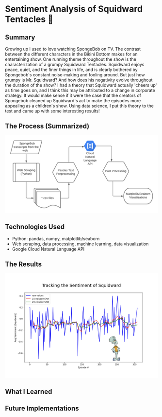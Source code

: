 # Sentiment Analysis of Squidward Tentacles :squid:

## Summary
Growing up I used to love watching SpongeBob on TV. The contrast between the different characters in the Bikini Bottom makes for an entertaining show. One running theme throughout the show is the characterization of a grumpy Squidward Tentacles. Squidward enjoys peace, quiet, and the finer things in life, and is clearly bothered by Spongebob's constant noise-making and fooling around. But just how grumpy is Mr. Squidward? And how does his negativity evolve throughout the duration of the show? I had a theory that Squidward actually 'cheers up' as time goes on, and I think this may be attributed to a change in corporate strategy. It would make sense if it were the case that the creators of Spongebob cleaned up Squidward's act to make the episodes more appealing as a children's show. Using data science, I put this theory to the test and came up with some interesting results!

## The Process (Summarized)
![data processing flowchart](images/spongebob-sentiment-diagram.png)

## Technologies Used
- Python: pandas, numpy, matplotlib/seaborn
- Web scraping, data processing, machine learning, data visualization
- Google Cloud Natural Language API

## The Results
![squidward sentiment time series graph](images/squidward_chart_edited.jpg)

## What I Learned


## Future Implementations

